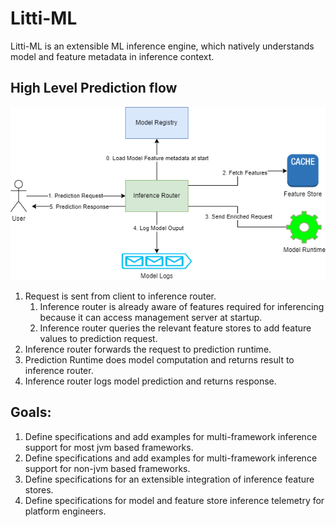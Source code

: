 # Litti-ML

Litti-ML is an extensible ML inference engine, which natively understands model and feature metadata in inference
context.

## High Level Prediction flow

![Diagram](docs/resources/generated-images/prediction-flow.png)

1. Request is sent from client to inference router.
    1. Inference router is already aware of features required for inferencing because it can access management server at
       startup.
    2. Inference router queries the relevant feature stores to add feature values to prediction request.
2. Inference router forwards the request to prediction runtime.
3. Prediction Runtime does model computation and returns result to inference router.
4. Inference router logs model prediction and returns response.

## Goals:

1. Define specifications and add examples for multi-framework inference support for most jvm based frameworks.
2. Define specifications and add examples for multi-framework inference support for non-jvm based frameworks.
3. Define specifications for an extensible integration of inference feature stores.
4. Define specifications for model and feature store inference telemetry for platform engineers.